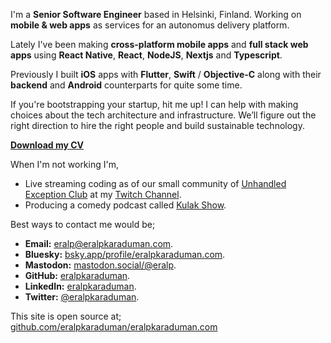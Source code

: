 I'm a **Senior Software Engineer** based in Helsinki, Finland. Working on **mobile & web apps** as services for an autonomus delivery platform.

Lately I've been making **cross-platform mobile apps** and **full stack web apps** using **React Native**, **React**, **NodeJS**, **Nextjs** and **Typescript**.

Previously I built **iOS** apps with **Flutter**, **Swift** / **Objective-C** along with their **backend** and **Android** counterparts for quite some time.

If you're bootstrapping your startup, hit me up! I can help with making choices about the tech architecture and infrastructure. We’ll figure out the right direction to hire the right people and build sustainable technology.

**[Download my CV](https://eralpkaraduman.github.io/cv/)**

When I'm not working I'm,
- Live streaming coding as of our small community of [Unhandled Exception Club](https://unhandledexception.club) at my [Twitch Channel](https://twitch.tv/erikThePlum). 
- Producing a comedy podcast called [Kulak Show](https://kulak.show).

Best ways to contact me would be;  
- **Email:** [eralp@eralpkaraduman.com](mailto:eralp@eralpkaraduman.com). 
- **Bluesky:** [bsky.app/profile/eralpkaraduman.com](https://bsky.app/profile/eralpkaraduman.com).
- **Mastodon:** [mastodon.social/@eralp](https://mastodon.social/@eralp).
- **GitHub:** [eralpkaraduman](https://github.com/eralpkaraduman).  
- **LinkedIn:** [eralpkaraduman](https://linkedin.com/in/eralpkaraduman).
- **Twitter:** [@eralpkaraduman](http://twitter.com/eralpkaraduman).  

This site is open source at;  
[github.com/eralpkaraduman/eralpkaraduman.com](https://github.com/eralpkaraduman/eralpkaraduman.com)


